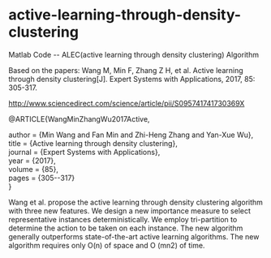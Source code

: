 # active-learning-through-density-clustering
Matlab Code -- ALEC(active learning through density clustering)  Algorithm 

Based on the papers: Wang M, Min F, Zhang Z H, et al. Active learning through density clustering[J]. Expert Systems with Applications, 2017, 85: 305-317.

http://www.sciencedirect.com/science/article/pii/S095741741730369X

@ARTICLE{WangMinZhangWu2017Active,

author  = {Min Wang and Fan Min and Zhi-Heng Zhang and Yan-Xue Wu}, 
title   = {Active learning through density clustering},    
journal = {Expert Systems with Applications},  
year    = {2017},   
volume  = {85},  
pages   = {305--317}    
}

Wang et al. propose the active learning through density clustering algorithm with three new features. We design a new importance measure to select representative instances deterministically. We employ tri-partition to determine the action to be taken on each instance. The new algorithm generally outperforms state-of-the-art active learning algorithms. The new algorithm requires only O(n) of space and O (mn2) of time.
